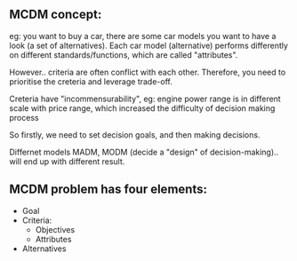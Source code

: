 ## MCDM concept: ##
eg:  you want to buy a car, there are some car models you want to have a look (a set of alternatives). Each car model (alternative) performs differently on different standards/functions, which are called "attributes". 

However.. criteria are often conflict with each other. Therefore, you need to prioritise the creteria and leverage trade-off. 

Creteria have "incommensurability", eg: engine power range is in different scale with price range, which increased the difficulty of decision making process


So firstly, we need to set decision goals, and then making decisions.

Differnet models MADM, MODM (decide a "design" of decision-making).. will end up with different result.


## MCDM problem has four elements: ##
* Goal
* Criteria:
    * Objectives
    * Attributes
* Alternatives




